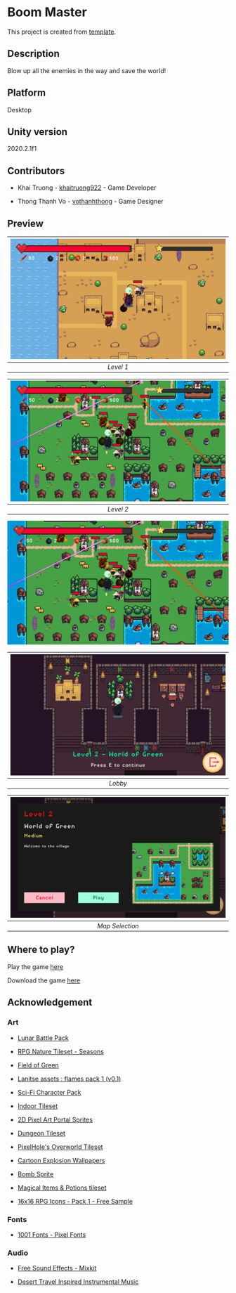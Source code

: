 # Boom Master

This project is created from [template](https://github.com/khaitruong922/unity-2d-desktop-template/).

## Description

Blow up all the enemies in the way and save the world!

## Platform

Desktop

## Unity version

2020.2.1f1

## Contributors

- Khai Truong - [khaitruong922](https://github.com/khaitruong922) - Game Developer

- Thong Thanh Vo - [vothanhthong](https://github.com/vothanhthong) - Game Designer

## Preview

|![Level 1](Screenshots/level1.png)|
|:--:| 
| *Level 1* |

|![Level 2](Screenshots/level2.png)|
|:--:| 
| *Level 2* |
![Level 2](Screenshots/level2.png)

|![Lobby](Screenshots/lobby.png)|
|:--:| 
| *Lobby* |

|![Map Selection](Screenshots/mapselect.png)|
|:--:| 
| *Map Selection* |

## Where to play?

Play the game [here](https://khaitruong922.itch.io/boom-master)

Download the game [here](https://github.com/khaitruong922/unity-2d-desktop-template/)

## Acknowledgement

### Art

- [Lunar Battle Pack](https://mattwalkden.itch.io/lunar-battle-pack)

- [RPG Nature Tileset - Seasons](https://stealthix.itch.io/rpg-nature-tileset)

- [Field of Green](https://guttykreum.itch.io/field-of-green)

- [Lanitse assets : flames pack 1 (v0.1)](https://jiraton.itch.io/erana-iasana-assets-fxes-gunfire)

- [Sci-Fi Character Pack](https://penusbmic.itch.io/)

- [Indoor Tileset](https://tilation.itch.io/16x16-small-indoor-tileset)

- [2D Pixel Art Portal Sprites](https://elthen.itch.io/2d-pixel-art-portal-sprites)

- [Dungeon Tileset](https://0x72.itch.io/16x16-dungeon-tileset)

- [PixelHole's Overworld Tileset](https://pixelhole.itch.io/pixelholes-overworld-tileset)
  
- [Cartoon Explosion Wallpapers](https://wallpaperaccess.com/cartoon-explosion)

- [Bomb Sprite](https://steemit.com/pixelart/@loomy/pixel-art-items-i-am-using-in-my-current-project)

- [Magical Items & Potions tileset](https://wilfryed.itch.io/magical-potions-items-tileset)

- [16x16 RPG Icons - Pack 1 - Free Sample](https://www.deviantart.com/7soul1/art/16x16-RPG-Icons-Pack-1-Free-Sample-467188465)

### Fonts

- [1001 Fonts - Pixel Fonts](https://www.1001fonts.com/pixel-fonts.html)

### Audio

- [Free Sound Effects - Mixkit](https://mixkit.co/free-sound-effects/)

- [Desert Travel Inspired Instrumental Music](https://youtu.be/Sc40MyNNvhY)
